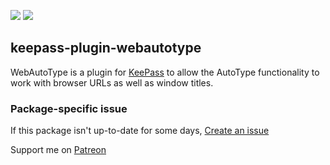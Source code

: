 [![](https://img.shields.io/chocolatey/v/keepass-plugin-webautotype?color=green&label=keepass-plugin-webautotype)](https://chocolatey.org/packages/keepass-plugin-webautotype) [![](https://img.shields.io/chocolatey/dt/keepass-plugin-webautotype)](https://chocolatey.org/packages/keepass-plugin-webautotype)

## keepass-plugin-webautotype
WebAutoType is a plugin for [KeePass](https://chocolatey.org/packages/keepass) to
allow the AutoType functionality to work with browser URLs as well as window titles.

### Package-specific issue
If this package isn't up-to-date for some days, [Create an issue](https://github.com/tunisiano187/Chocolatey-packages/issues/new/choose)

Support me on [Patreon](https://www.patreon.com/bePatron?u=39585820)